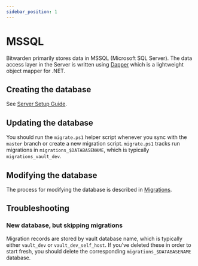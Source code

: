 ```yaml
---
sidebar_position: 1
---
```


# MSSQL

Bitwarden primarily stores data in MSSQL (Microsoft SQL Server). The data access layer in the Server
is written using [Dapper](https://github.com/DapperLib/Dapper) which is a lightweight object mapper
for .NET.

## Creating the database

See [Server Setup Guide](../../guide.md).

## Updating the database

You should run the `migrate.ps1` helper script whenever you sync with the `master` branch or create
a new migration script. `migrate.ps1` tracks run migrations in `migrations_$DATABASENAME`, which is
typically `migrations_vault_dev`.

## Modifying the database

The process for modifying the database is described in
[Migrations](./../../../../contributing/database-migrations/).

## Troubleshooting

### New database, but skipping migrations

Migration records are stored by vault database name, which is typically either `vault_dev` or
`vault_dev_self_host`. If you’ve deleted these in order to start fresh, you should delete the
corresponding `migrations_$DATABASENAME` database.
